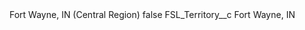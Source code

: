 <?xml version="1.0" encoding="UTF-8"?>
<CustomMetadata xmlns="http://soap.sforce.com/2006/04/metadata" xmlns:xsi="http://www.w3.org/2001/XMLSchema-instance" xmlns:xsd="http://www.w3.org/2001/XMLSchema">
    <label>Fort Wayne, IN (Central Region)</label>
    <protected>false</protected>
    <values>
        <field>FSL_Territory__c</field>
        <value xsi:type="xsd:string">Fort Wayne, IN</value>
    </values>
</CustomMetadata>
